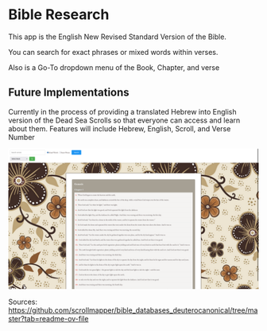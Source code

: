 # Bible Research

This app is the English New Revised Standard Version of the Bible.

You can search for exact phrases or mixed words within verses.

Also is a Go-To dropdown menu of the Book, Chapter, and verse

## Future Implementations

Currently in the process of providing a translated Hebrew into English version of the Dead Sea Scrolls so that everyone can access and learn about them. 
Features will include Hebrew, English, Scroll, and Verse Number


![A Snapshot of the app](snap.png)

Sources:
https://github.com/scrollmapper/bible_databases_deuterocanonical/tree/master?tab=readme-ov-file
